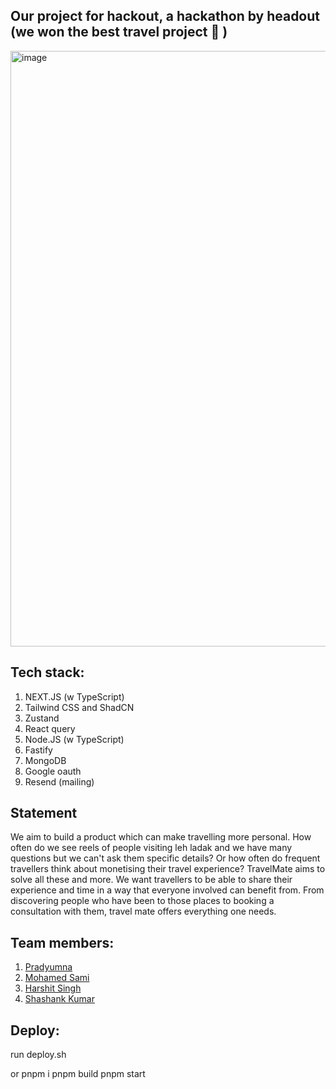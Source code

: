 ## Our project for hackout, a hackathon by headout (we won the best travel project 🚀 )

<img width="953" alt="image" src="https://github.com/shawshankkumar/hackout-travelmate/assets/74819565/a7654450-9352-41c4-a150-1b1525299bab">

## Tech stack:
1. NEXT.JS (w TypeScript)
2. Tailwind CSS and ShadCN
3. Zustand
4. React query
5. Node.JS (w TypeScript)
6. Fastify
7. MongoDB
8. Google oauth
9. Resend (mailing)

## Statement 
We aim to build a product which can make travelling more personal. How often do we see reels of people visiting leh ladak and we have many questions but we can't ask them specific details? Or how often do frequent travellers think about monetising their travel experience? TravelMate aims to solve all these and more. We want travellers to be able to share their experience and time in a way that everyone involved can benefit from. From discovering people who have been to those places to booking a consultation with them, travel mate offers everything one needs.

## Team members:
1. [Pradyumna](https://github.com/YARE0909)
2. [Mohamed Sami](https://github.com/sm-sami)
3. [Harshit Singh](https://github.com/whiletrueee)
4. [Shashank Kumar](https://github.com/shawshankkumar)

## Deploy:
run deploy.sh

or
pnpm i
pnpm build
pnpm start
